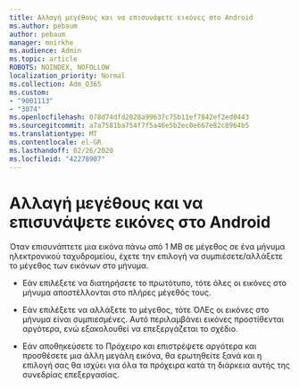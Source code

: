 ```yaml
---
title: Αλλαγή μεγέθους και να επισυνάψετε εικόνες στο Android
ms.author: pebaum
author: pebaum
manager: mnirkhe
ms.audience: Admin
ms.topic: article
ROBOTS: NOINDEX, NOFOLLOW
localization_priority: Normal
ms.collection: Adm_O365
ms.custom:
- "9001113"
- "3074"
ms.openlocfilehash: 078d74dfd2828a99637c75b11ef7842ef2ed0443
ms.sourcegitcommit: a7a7581ba754f7f5a46e5b2ec0e667e82c8964b5
ms.translationtype: MT
ms.contentlocale: el-GR
ms.lasthandoff: 02/26/2020
ms.locfileid: "42278907"
---
```

# <a name="resize-and-attach-images-on-android"></a>Αλλαγή μεγέθους και να επισυνάψετε εικόνες στο Android

Όταν επισυνάπτετε μια εικόνα πάνω από 1 MB σε μέγεθος σε ένα μήνυμα ηλεκτρονικού ταχυδρομείου, έχετε την επιλογή να συμπιέσετε/αλλάξετε το μέγεθος των εικόνων στο μήνυμα.
 
- Εάν επιλέξετε να διατηρήσετε το πρωτότυπο, τότε όλες οι εικόνες στο μήνυμα αποστέλλονται στο πλήρες μέγεθός τους.
 
- Εάν επιλέξετε να αλλάξετε το μέγεθος, τότε ΌΛΕς οι εικόνες στο μήνυμα είναι συμπιεσμένες.  Αυτό περιλαμβάνει εικόνες προστίθενται αργότερα, ενώ εξακολουθεί να επεξεργάζεται το σχέδιο.
 
- Εάν αποθηκεύσετε το Πρόχειρο και επιστρέψετε αργότερα και προσθέσετε μια άλλη μεγάλη εικόνα, θα ερωτηθείτε ξανά και η επιλογή σας θα ισχύει για όλα τα πρόχειρα κατά τη διάρκεια αυτής της συνεδρίας επεξεργασίας.
 
